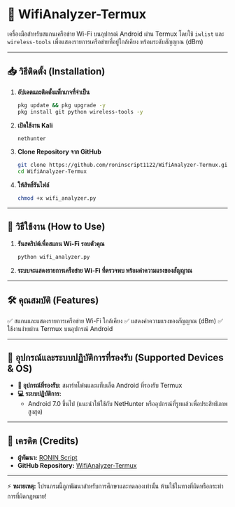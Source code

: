 # 📡 WifiAnalyzer-Termux

เครื่องมือสำหรับสแกนเครือข่าย Wi-Fi บนอุปกรณ์ Android ผ่าน Termux โดยใช้ `iwlist` และ `wireless-tools` เพื่อแสดงรายการเครือข่ายที่อยู่ใกล้เคียง พร้อมระดับสัญญาณ (dBm)

---

## 📥 วิธีติดตั้ง (Installation)

1. **อัปเดตและติดตั้งแพ็กเกจที่จำเป็น**
   ```sh
   pkg update && pkg upgrade -y
   pkg install git python wireless-tools -y
   ```
2. **เปิดใช้งาน Kali**
   ```sh
   nethunter
   ```
3. **Clone Repository จาก GitHub**
   ```sh
   git clone https://github.com/roninscript1122/WifiAnalyzer-Termux.git
   cd WifiAnalyzer-Termux
   ```
4. **ให้สิทธิ์รันไฟล์**
   ```sh
   chmod +x wifi_analyzer.py
   ```

---

## 🚀 วิธีใช้งาน (How to Use)

1. **รันสคริปต์เพื่อสแกน Wi-Fi รอบตัวคุณ**
   ```sh
   python wifi_analyzer.py
   ```
2. **ระบบจะแสดงรายการเครือข่าย Wi-Fi ที่ตรวจพบ พร้อมค่าความแรงของสัญญาณ**

---

## 🛠️ คุณสมบัติ (Features)
✅ สแกนและแสดงรายการเครือข่าย Wi-Fi ใกล้เคียง
✅ แสดงค่าความแรงของสัญญาณ (dBm)
✅ ใช้งานง่ายผ่าน Termux บนอุปกรณ์ Android

---

## 📡 อุปกรณ์และระบบปฏิบัติการที่รองรับ (Supported Devices & OS)
- **📱 อุปกรณ์ที่รองรับ:** สมาร์ทโฟนและแท็บเล็ต Android ที่รองรับ Termux
- **💻 ระบบปฏิบัติการ:**
  - Android 7.0 ขึ้นไป (แนะนำให้ใช้กับ NetHunter หรืออุปกรณ์ที่รูทแล้วเพื่อประสิทธิภาพสูงสุด)

---

## 📌 เครดิต (Credits)
- **ผู้พัฒนา:** [RONIN Script](https://github.com/roninscript1122)
- **GitHub Repository:** [WifiAnalyzer-Termux](https://github.com/roninscript1122/WifiAnalyzer-Termux)

---

⚡ **หมายเหตุ:** โปรแกรมนี้ถูกพัฒนาสำหรับการศึกษาและทดลองเท่านั้น ห้ามใช้ในทางที่ผิดหรือกระทำการที่ผิดกฎหมาย!
